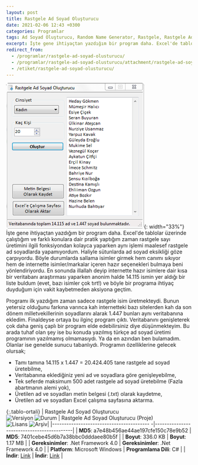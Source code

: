 ```yaml
---
layout: post
title: Rastgele Ad Soyad Oluşturucu
date: 2021-02-06 12:43 +0300
categories: Programlar
tags: Ad Soyad Oluşturucu, Random Name Generator, Rastgele, Rastgele Ad Soyad Oluşturucu, Rasgele
excerpt: İşte gene ihtiyaçtan yazdığım bir program daha. Excel'de tablolar üzerinde çalıştığım ve farklı konulara dair pratik yaptığım zaman rastgele sayı üretimini ilgili fonksiyondan kolayca yaparken aynı işlemi maalesef rastgele ad soyadlarda yapamıyordum. Haliyle sütunlarda ad soyad eksikliği göze çarpıyordu...
redirect_from:
  - /programlar/rastgele-ad-soyad-olusturucu/
  - /programlar/rastgele-ad-soyad-olusturucu/attachment/rastgele-ad-soyad-olusturucu-2/
  - /etiket/rastgele-ad-soyad-olusturucu/
---
```

![rastgele-ad-soyad-olusturucu](/images/programlar/rastgele-ad-soyad-olusturucu.png){: width="33%"} İşte gene ihtiyaçtan yazdığım bir program daha. Excel'de tablolar üzerinde çalıştığım ve farklı konulara dair pratik yaptığım zaman rastgele sayı üretimini ilgili fonksiyondan kolayca yaparken aynı işlemi maalesef rastgele ad soyadlarda yapamıyordum. Haliyle sütunlarda ad soyad eksikliği göze çarpıyordu. Böyle durumlarda sallama isimler girmek hem canımı sıkıyor hem de internette isimler/markalar içeren hazır seçenekleri bulmaya beni yönlendiriyordu. En sonunda illallah deyip internette hazır isimlere dair kısa bir veritabanı araştırması yaparken anonim halde 14.115 ismin yer aldığı bir liste buldum (evet, bazı isimler çok tırt!) ve böyle bir programa ihtiyaç duyduğum için vakit kaybetmeden aksiyona geçtim.

Programı ilk yazdığım zaman sadece rastgele isim üretmekteydi. Bunun yetersiz olduğunu farkına varınca kah internetteki bazı sitelerden kah da son dönem milletvekillerinin soyadlarını alarak 1.447 bunları aynı veritabanına ekledim. Finaldeyse ortaya bu ilginç program çıktı. Veritabanını genişleterek çok daha geniş çaplı bir program elde edebilirsiniz diye düşünmekteyim. Bu arada tuhaf olan şey ise bu konuda yazılmış türkçe ad soyad üretimi programının yazılmamış olmamasıydı. Ya da en azından ben bulamadım. Olanlar ise genelde sunucu tabanlıydı. Programın özelliklerine gelecek olursak;

- Tamı tamına 14.115 x 1.447 = 20.424.405 tane rastgele ad soyad üretebilme,
- Veritabanına eklediğiniz yeni ad ve soyadlara göre genişleyebilme,
- Tek seferde maksimum 500 adet rastgele ad soyad üretebilme (Fazla abartmanın alemi yok),
- Üretilen ad ve soyadları metin belgesi (.txt) olarak kaydetme,
- Üretilen ad ve soyadları Excel çalışma sayfasına aktarma.

{:.tablo-ortali}
| Rastgele Ad Soyad Oluşturucu <br>![Versiyon](https://img.shields.io/badge/Versiyon-1.2-blueviolet.svg?style=flat) ![Durum](https://img.shields.io/badge/Durum-Çalışıyor-success.svg?style=flat) | Rastgele Ad Soyad Oluşturucu (Proje)<br>![Lisans](https://img.shields.io/badge/Lisans-MIT-blue.svg?style=flat) ![Arşiv](https://img.shields.io/badge/Arşiv-orange.svg?style=flat)|
|----------------------------------------- -|-------------------------------------------|
| **MD5**: a7e48b456ae44ae197cfe150c78e9b52 | **MD5**: 7401cebe45d6b7a38bbc0dddaee80b5f | 
| **Boyut**: 336.0 KB                       | **Boyut**: 1.17 MB                         |
| **Gereksinimler**: .Net Framework 4.0     | **Gereksinimler**: .Net Framework 4.0     |
| **Platform**: Microsoft Windows           | **Programlama Dili**: C#                  |
| **İndir**: [Link](https://www.dropbox.com/s/njej547k03zi1ot/rastgele-ad-soyad-olusturucu.zip?dl=1) | **İndir**: [Link](https://www.dropbox.com/s/xxa59mmaaqoe0zw/rastgele-ad-soyad-olusturucu-proje.zip?dl=1) |